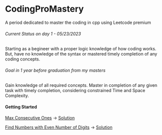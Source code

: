 # CodingProMastery
A period dedicated to master the coding in cpp using Leetcode premium

###### Current Status on day 1 - 05/23/2023
Starting as a begineer with a proper logic knowledge of how coding works. But, have no knowledge of the syntax or mastered timely completion of any coding concepts.
###### Goal in 1 year before graduation from my masters
Gain knowledge of all required concepts. Master in completion of any given task with timely completion, considering constrained Time and Space Complexity. 

#### Getting Started
[Max Consecutive Ones](https://classroom.udacity.com/courses/ud777)  -> [Solution](Arrays/maxConsecutiveOnes.cpp)

[Find Numbers with Even Number of Digits](https://leetcode.com/explore/learn/card/fun-with-arrays/521/introduction/3237/)  -> [Solution](Arrays/FindEvenNumberDigits.cpp)


